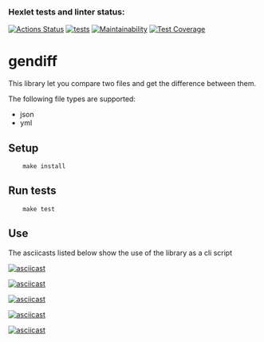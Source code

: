 ### Hexlet tests and linter status:
[![Actions Status](https://github.com/Guryanov-Maksim/frontend-project-lvl2/workflows/hexlet-check/badge.svg)](https://github.com/Guryanov-Maksim/frontend-project-lvl2/actions)
[![tests](https://github.com/Guryanov-Maksim/frontend-project-lvl2/actions/workflows/tests.yml/badge.svg)](https://github.com/Guryanov-Maksim/frontend-project-lvl2/actions/workflows/tests.yml)
[![Maintainability](https://api.codeclimate.com/v1/badges/31abb43bfd7a3e7213f8/maintainability)](https://codeclimate.com/github/Guryanov-Maksim/frontend-project-lvl2/maintainability)
[![Test Coverage](https://api.codeclimate.com/v1/badges/31abb43bfd7a3e7213f8/test_coverage)](https://codeclimate.com/github/Guryanov-Maksim/frontend-project-lvl2/test_coverage)

# gendiff

This library let you compare two files and get the difference between them. 

The following file types are supported:
- json
- yml

## Setup
        make install

## Run tests
        make test

## Use

The asciicasts listed below show the use of the library as a cli script

[![asciicast](https://asciinema.org/a/Iz7EiM7Zu3bglIxvEM3XLWW11.svg)](https://asciinema.org/a/Iz7EiM7Zu3bglIxvEM3XLWW11)

[![asciicast](https://asciinema.org/a/6YdPa8tN1XaakBIJtvWPv8fow.svg)](https://asciinema.org/a/6YdPa8tN1XaakBIJtvWPv8fow)

[![asciicast](https://asciinema.org/a/1XTX2u8RwqvhpumH3hUhqlJbN.svg)](https://asciinema.org/a/1XTX2u8RwqvhpumH3hUhqlJbN)

[![asciicast](https://asciinema.org/a/yh4u4ITmmzuduaigmauLXkx3o.svg)](https://asciinema.org/a/yh4u4ITmmzuduaigmauLXkx3o)

[![asciicast](https://asciinema.org/a/wgvR4ZLy12LmLxrFB1Iocuw54.svg)](https://asciinema.org/a/wgvR4ZLy12LmLxrFB1Iocuw54)